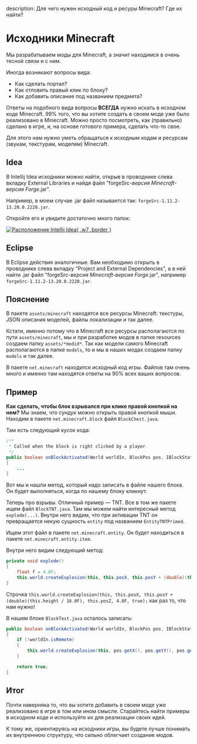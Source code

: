 description: Для чего нужен исходный код и ресуры Minecraft? Где их найти?

# Исходники Minecraft

Мы разрабатываем моды для Minecraft, а значит находимся в очень тесной связи и с ним.

Иногда возникают вопросы вида:
* Как сделать портал?
* Как отловить правый клик по блоку?
* Как добавить описание под названием предмета?

Ответы на подобного вида вопросы **ВСЕГДА** нужно искать в исходном коде Minecraft. 99% того, что вы хотите создать в своем
моде уже было реализовано в Minecraft. Можно просто посмотреть, как (правильно) сделано в игре, и, на основе готового
примера, сделать что-то свое.

Для этого нам нужно уметь обращаться к исходным кодам и ресурсам (звукам, текстурам, моделям) Minecraft.

## Idea

В Intellij Idea исходники можно найти, открыв в проводнике слева вкладку External Libraries и найдя файл "forgeSrc-*версия Minecraft*-*версия Forge*.jar".

Например, в моем случае .jar файл называется так: `forgeSrc-1.11.2-13.20.0.2228.jar`.

Откройте его и увидите достаточно много папок:

[![Расположение Intellij Idea](images/sources_location.png){ .w7 .border }](images/sources_location.png)

## Eclipse

В Eclipse действия аналогичные. Вам необходимо открыть в проводнике слева вкладку "Project and External Dependencies", а в ней
найти .jar файл "forgeSrc-*версия Minecraft*-*версия Forge*.jar", например  `forgeSrc-1.11.2-13.20.0.2228.jar`.

## Пояснение

В пакете `assets/minecraft` находятся все ресурсы Minecraft: текстуры, JSON описания моделей, файлы локализации и так далее.

Кстати, именно потому что в Minecraft все ресурсы располагаются по пути `assets/minecraft`, мы и при разработке модов
в папке resources создаем папку `assets/*modid*`. Так как модели самого Minecraft располагаются в папке `models`, то и
мы в наших модах создаем папку `models` и так далее.

В пакете `net.minecraft` находится исходный код игры. Файлов там очень много и именно там находятся ответы на 90%
всех ваших вопросов.

## Пример

**Как сделать, чтобы блок взрывался при клике правой кнопкой на нем?** Мы знаем, что сундук можно открыть правой кнопкой
мыши. Находим в пакете `net.minecraft.block` файл `BlockChest.java`.

Там есть следующий кусок кода:

```java
/**
 * Called when the block is right clicked by a player.
 */
public boolean onBlockActivated(World worldIn, BlockPos pos, IBlockState state, EntityPlayer playerIn, EnumHand hand, EnumFacing facing, float hitX, float hitY, float hitZ)
{
    ...
}
```

Вот мы и нашли метод, который надо записать в файле нашего блока. Он будет выполняться, когда по нашему блоку кликнут.

Теперь про взрывы. Отличный пример — TNT. Все в том же пакете ищем файл `BlockTNT.java`. Там мы можем найти интересный метод
`explode(...)`. Внутри него видим, что при активации TNT он превращается некую сущность `entity` под названием `EntityTNTPrimed`.

Ищем этот файл в пакете `net.minecraft.entity`. Он будет находиться в пакете `net.minecraft.entity.item`.

Внутри него видим следующий метод:

```java
private void explode()
{
    float f = 4.0F;
    this.world.createExplosion(this, this.posX, this.posY + (double)(this.height / 16.0F), this.posZ, 4.0F, true);
}
```

Строчка `this.world.createExplosion(this, this.posX, this.posY + (double)(this.height / 16.0F), this.posZ, 4.0F, true);` как раз
то, что нам нужно!

В нашем блоке `BlockTest.java` осталось записать:

```java
public boolean onBlockActivated(World worldIn, BlockPos pos, IBlockState state, EntityPlayer playerIn, EnumHand hand, EnumFacing facing, float hitX, float hitY, float hitZ)
{
    if (!worldIn.isRemote)
    {
        this.world.createExplosion(this, pos.getX(), pos.getY(), pos.getZ(), 4.0F, true);
    }

    return true;
}
```

## Итог

Почти наверняка то, что вы хотите добавить в своем моде уже реализовано в игре в том или ином смысле.
Старайтесь найти примеры в исходном коде и используйте их для реализации своих идей.

К тому же, ориентируясь на исходники игры, вы будете лучше понимать их внутреннюю структуру, что сильно облегчает создание модов.